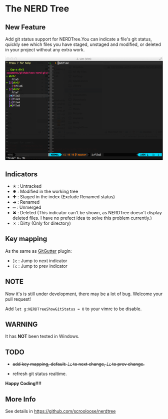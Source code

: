 The NERD Tree
=============

New Feature
----------

Add git status support for NERDTree.You can indicate a file's git status, quickly see which files you have staged, unstaged and modified, or deleted in your project without any extra work.


![screenshot](screenshot/nerd-git-status.png)

Indicators
----------

* ✭ : Untracked
* ✹ : Modified in the working tree
* ✚ : Staged in the index (Exclude Renamed status)
* ➜ : Renamed
* ═ : Unmerged
* ✖ : Deleted (This indicator can't be shown, as NERDTree doesn't display deleted files. I have no prefect idea to solve this problem currently.)
* ✗ : Dirty (Only for directory)

Key mapping
-----------

As the same as [GitGutter](https://github.com/airblade/vim-gitgutter) plugin:

* `]c` : Jump to next indicator
* `[c` : Jump to prev indicator

NOTE
----

Now it's is still under development, there may be a lot of bug. Welcome your pull request!

Add `let g:NERDTreeShowGitStatus = 0` to your vimrc to be disable.

WARNING
-------

It has **NOT** been tested in Windows.

TODO
----

* ~~add key mapping, default: `]c` to next change, `[c` to prev change.~~

* refresh git status realtime.

**Happy Coding!!!!**

More Info
---------

See details in https://github.com/scrooloose/nerdtree
